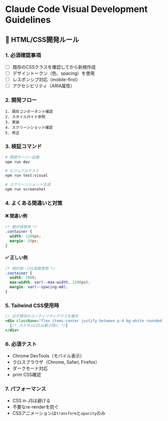 # Claude Code Visual Development Guidelines

## 🎨 HTML/CSS開発ルール

### 1. 必須確認事項
- [ ] 既存のCSSクラスを確認してから新規作成
- [ ] デザイントークン（色、spacing）を使用
- [ ] レスポンシブ対応（mobile-first）
- [ ] アクセシビリティ（ARIA属性）

### 2. 開発フロー
```
1. 既存コンポーネント確認
2. スタイルガイド参照
3. 実装
4. スクリーンショット確認
5. 修正
```

### 3. 検証コマンド
```bash
# 開発サーバー起動
npm run dev

# ビジュアルテスト
npm run test:visual

# スクリーンショット生成
npm run screenshot
```

### 4. よくある間違いと対策

#### ❌ 間違い例
```css
/* 絶対値使用 */
.container {
  width: 1200px;
  margin: 20px;
}
```

#### ✅ 正しい例
```css
/* 相対値・CSS変数使用 */
.container {
  width: 100%;
  max-width: var(--max-width, 1200px);
  margin: var(--spacing-md);
}
```

### 5. Tailwind CSS使用時
```jsx
// 必ず既存のユーティリティクラスを優先
<div className="flex items-center justify-between p-4 bg-white rounded-lg shadow-md">
  {/* カスタムCSSは最小限に */}
</div>
```

### 6. 必須テスト
- Chrome DevTools（モバイル表示）
- クロスブラウザ（Chrome, Safari, Firefox）
- ダークモード対応
- print CSS確認

### 7. パフォーマンス
- CSS in JSは避ける
- 不要なre-renderを防ぐ
- CSSアニメーションは`transform`と`opacity`のみ